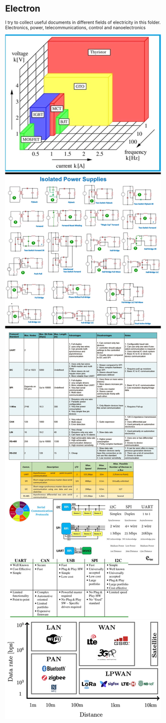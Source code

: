 # Electron
 I try to collect useful documents in different fields of electricity in this folder. Electronics, power, telecommunications, control and nanoelectronics

  <p align="center">
   <img src="https://github.com/mostafapiran/Electron/blob/main/Electronics/transistor.jpg">
   <img src="https://github.com/mostafapiran/Electron/blob/main/Power/Screenshot_2024-02-11-21-19-10.png">
   <img src="https://github.com/mostafapiran/Electron/blob/main/Code/Communications%20Protocols.png">
   <img src="https://github.com/mostafapiran/Electron/blob/main/Code/wireless%20Communications%20Protocols.png">
</p>
